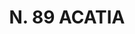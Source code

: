---
title: "N. 89 ACATIA"
plant-name: "N. 89"
plant-number: "089"
plant-img1: "/assets/img/plant089_verso.jpg"
plant-img2: "/assets/img/plant089.jpg"
plant-xml: "/assets/xml/plant089.xml"
plant-title: "N. 89 ACATIA"
plant-taxon-link: ""
plant-taxon-content: ""
layout: single-xml
---